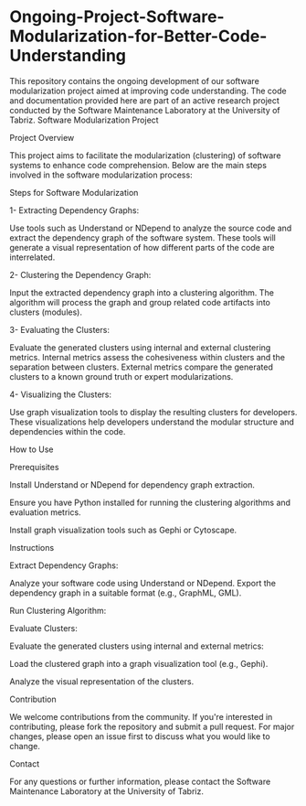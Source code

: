 # Ongoing-Project-Software-Modularization-for-Better-Code-Understanding
This repository contains the ongoing development of our software modularization project aimed at improving code understanding. The code and documentation provided here are part of an active research project conducted by the Software Maintenance Laboratory at the University of Tabriz.
Software Modularization Project

Project Overview

This project aims to facilitate the modularization (clustering) of software systems to enhance code comprehension. Below are the main steps involved in the software modularization process:

Steps for Software Modularization

1- Extracting Dependency Graphs:

Use tools such as Understand or NDepend to analyze the source code and extract the dependency graph of the software system.
These tools will generate a visual representation of how different parts of the code are interrelated.

2- Clustering the Dependency Graph:

Input the extracted dependency graph into a clustering algorithm.
The algorithm will process the graph and group related code artifacts into clusters (modules).

3- Evaluating the Clusters:

Evaluate the generated clusters using internal and external clustering metrics.
Internal metrics assess the cohesiveness within clusters and the separation between clusters.
External metrics compare the generated clusters to a known ground truth or expert modularizations.

4- Visualizing the Clusters:

Use graph visualization tools to display the resulting clusters for developers.
These visualizations help developers understand the modular structure and dependencies within the code.

How to Use

Prerequisites

Install Understand or NDepend for dependency graph extraction.

Ensure you have Python installed for running the clustering algorithms and evaluation metrics.

Install graph visualization tools such as Gephi or Cytoscape.

Instructions

Extract Dependency Graphs:

Analyze your software code using Understand or NDepend.
Export the dependency graph in a suitable format (e.g., GraphML, GML).

Run Clustering Algorithm:

Evaluate Clusters:

Evaluate the generated clusters using internal and external metrics:

Load the clustered graph into a graph visualization tool (e.g., Gephi).

Analyze the visual representation of the clusters.

Contribution

We welcome contributions from the community. If you're interested in contributing, please fork the repository and submit a pull request. For major changes, please open an issue first to discuss what you would like to change.

Contact

For any questions or further information, please contact the Software Maintenance Laboratory at the University of Tabriz.
